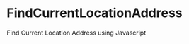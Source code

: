 # FindCurrentLocationAddress
Find Current Location Address using Javascript

<script type="text/javascript"
	src="http://maps.google.se/maps/api/js?key=YOUR-KEY"></script>
